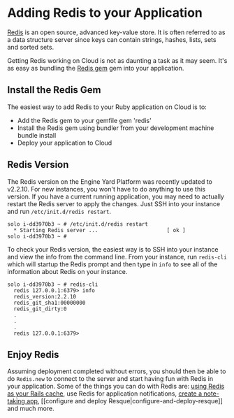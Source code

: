 # Adding Redis to your Application

[Redis](http://redis.io) is an open source, advanced key-value store. It is often referred to
as a data structure server since keys can contain strings, hashes, lists,
sets and sorted sets.

Getting Redis working on Cloud is not as daunting a task as it may
seem. It's as easy as bundling the [Redis gem](http://rubygems.org/gems/redis) gem into your application.

## Install the Redis Gem

The easiest way to add Redis to your Ruby application on Cloud is to:

* Add the Redis gem to your gemfile
        gem 'redis'
* Install the Redis gem using bundler from your development machine
        bundle install
* Deploy your application to Cloud

## Redis Version

The Redis version on the Engine Yard Platform was recently updated to
v2.2.10. For new instances, you won't have to do anything to use this
version. If you have a current running application, you may need to
actually restart the Redis server to apply the changes. Just SSH into
your instance and run `/etc/init.d/redis restart`.

    solo i-dd3970b3 ~ # /etc/init.d/redis restart
      * Starting Redis server ...                      [ ok ]
    solo i-dd3970b3 ~ # 

To check your Redis version, the easiest way is to SSH into your instance
and view the info from the command line. From your instance, run
`redis-cli` which will startup the Redis prompt and then type in `info`
to see all of the information about Redis on your instance.

    solo i-dd3970b3 ~ # redis-cli
      redis 127.0.0.1:6379> info
      redis_version:2.2.10
      redis_git_sha1:00000000
      redis_git_dirty:0
      .
      .
      .
      redis 127.0.0.1:6379>

## Enjoy Redis

Assuming deployment completed without errors, you should then be able to
do `Redis.new` to connect to the server and start having fun with
Redis in your application. Some of the things you can do with Redis
are: [using Redis as your Rails cache](http://jimneath.org/2011/03/24/using-redis-with-ruby-on-rails.html#using_redis_as_your_rails_cache_store),
use Redis for application notifications, [create a note-taking app](https://gist.github.com/86714),
[[configure and deploy Resque|configure-and-deploy-resque]] and much more.

